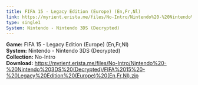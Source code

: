 ```yaml
---
title: FIFA 15 - Legacy Edition (Europe) (En,Fr,Nl)
link: https://myrient.erista.me/files/No-Intro/Nintendo%20-%20Nintendo%203DS%20(Decrypted)/FIFA%2015%20-%20Legacy%20Edition%20(Europe)%20(En,Fr,Nl).zip
type: single1
System: Nintendo - Nintendo 3DS (Decrypted)
---
```

<b>Game:</b> FIFA 15 - Legacy Edition (Europe) (En,Fr,Nl)<br>
<b>System:</b> Nintendo - Nintendo 3DS (Decrypted)<br>
<b>Collection:</b> No-Intro<br>
<b>Download:</b> https://myrient.erista.me/files/No-Intro/Nintendo%20-%20Nintendo%203DS%20(Decrypted)/FIFA%2015%20-%20Legacy%20Edition%20(Europe)%20(En,Fr,Nl).zip